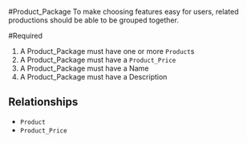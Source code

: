 #Product_Package
To make choosing features easy for users, related productions should be able to be grouped together.

#Required
1. A Product_Package must have one or more `Product`s
2. A Product_Package must have a `Product_Price`
3. A Product_Package must have a Name
4. A Product_Package must have a Description

## Relationships
* `Product`
* `Product_Price`